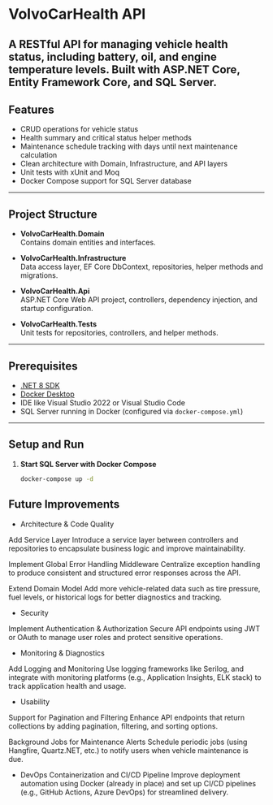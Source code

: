 # VolvoCarHealth API

A RESTful API for managing vehicle health status, including battery, oil, and engine temperature levels. Built with ASP.NET Core, Entity Framework Core, and SQL Server.
---

## Features

- CRUD operations for vehicle status
- Health summary and critical status helper methods
- Maintenance schedule tracking with days until next maintenance calculation
- Clean architecture with Domain, Infrastructure, and API layers
- Unit tests with xUnit and Moq
- Docker Compose support for SQL Server database

---

## Project Structure

- **VolvoCarHealth.Domain**  
  Contains domain entities and interfaces.

- **VolvoCarHealth.Infrastructure**  
  Data access layer, EF Core DbContext, repositories, helper methods and migrations.

- **VolvoCarHealth.Api**  
  ASP.NET Core Web API project, controllers, dependency injection, and startup configuration.

- **VolvoCarHealth.Tests**  
  Unit tests for repositories, controllers, and helper methods.

---

## Prerequisites

- [.NET 8 SDK](https://dotnet.microsoft.com/en-us/download/dotnet/8.0)
- [Docker Desktop](https://www.docker.com/products/docker-desktop)
- IDE like Visual Studio 2022 or Visual Studio Code
- SQL Server running in Docker (configured via `docker-compose.yml`)

---

## Setup and Run

1. **Start SQL Server with Docker Compose**

   ```bash
   docker-compose up -d


## Future Improvements

- Architecture & Code Quality

Add Service Layer
Introduce a service layer between controllers and repositories to encapsulate business logic and improve maintainability.

Implement Global Error Handling Middleware
Centralize exception handling to produce consistent and structured error responses across the API.

Extend Domain Model
Add more vehicle-related data such as tire pressure, fuel levels, or historical logs for better diagnostics and tracking.

- Security

Implement Authentication & Authorization
Secure API endpoints using JWT or OAuth to manage user roles and protect sensitive operations.

- Monitoring & Diagnostics

Add Logging and Monitoring
Use logging frameworks like Serilog, and integrate with monitoring platforms (e.g., Application Insights, ELK stack) to track application health and usage.

- Usability

Support for Pagination and Filtering
Enhance API endpoints that return collections by adding pagination, filtering, and sorting options.

Background Jobs for Maintenance Alerts
Schedule periodic jobs (using Hangfire, Quartz.NET, etc.) to notify users when vehicle maintenance is due.

- DevOps
Containerization and CI/CD Pipeline
Improve deployment automation using Docker (already in place) and set up CI/CD pipelines (e.g., GitHub Actions, Azure DevOps) for streamlined delivery.
